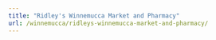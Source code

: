```yaml
---
title: "Ridley's Winnemucca Market and Pharmacy"
url: /winnemucca/ridleys-winnemucca-market-and-pharmacy/
---
```

